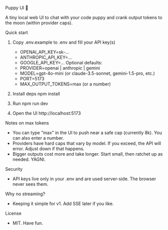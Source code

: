 Puppy UI 🐶

A tiny local web UI to chat with your code puppy and crank output tokens to the moon (within provider caps).

Quick start
1) Copy .env.example to .env and fill your API key(s)
   - OPENAI_API_KEY=sk-...
   - ANTHROPIC_API_KEY=...
   - GOOGLE_API_KEY=...
   Optional defaults:
   - PROVIDER=openai | anthropic | gemini
   - MODEL=gpt-4o-mini (or claude-3.5-sonnet, gemini-1.5-pro, etc.)
   - PORT=5173
   - MAX_OUTPUT_TOKENS=max (or a number)

2) Install deps
   npm install

3) Run
   npm run dev

4) Open the UI
   http://localhost:5173

Notes on max tokens
- You can type "max" in the UI to push near a safe cap (currently 8k). You can also enter a number.
- Providers have hard caps that vary by model. If you exceed, the API will error. Adjust down if that happens.
- Bigger outputs cost more and take longer. Start small, then ratchet up as needed. YAGNI.

Security
- API keys live only in your .env and are used server-side. The browser never sees them.

Why no streaming?
- Keeping it simple for v1. Add SSE later if you like.

License
- MIT. Have fun.
